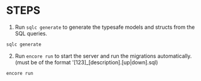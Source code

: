 # STEPS

1. Run `sqlc generate` to generate the typesafe models and structs from the SQL queries.

```bash
sqlc generate
```

2. Run `encore run` to start the server and run the migrations automatically. (must be of the format
   '[123]\_[description].[up|down].sql)

```bash
encore run
```
